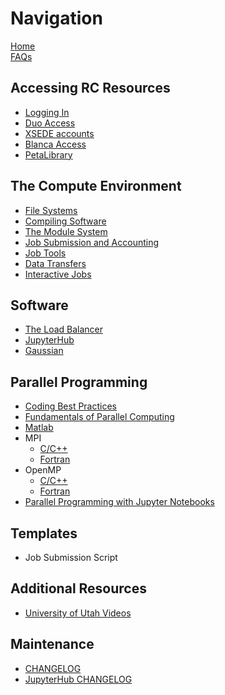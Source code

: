 # Navigation

[Home](Home)  
[FAQs](FAQs)

## Accessing RC Resources
- [Logging In](Logging-In)
- [Duo Access](Duo-Access)
- [XSEDE accounts](XSEDE)
- [Blanca Access](Blanca-Access)  
- [PetaLibrary](PetaLibrary)

## The Compute Environment
- [File Systems](File-Systems)
- [Compiling Software](Compiling-and-Linking)
- [The Module System](Loading-Modules)
- [Job Submission and Accounting](Job-Submissions)
- [Job Tools](Job-Tools)
- [Data Transfers](Data-Transfers)  
- [Interactive Jobs](Interactive-Jobs)

##  Software
- [The Load Balancer](The-Load-Balancer-Tool)
- [JupyterHub](JupyterHub)
- [Gaussian](Gaussian)

## Parallel Programming
- [Coding Best Practices](Coding-Best-Practices)
- [Fundamentals of Parallel Computing](Fundamentals-of-Parallel-Computing)
- [Matlab](Matlab-on-Summit)
- MPI
    + [C/C++](MPI-C)
    + [Fortran](MPI-Fortran)
- OpenMP 
    + [C/C++](OpenMP-C)
    + [Fortran](OpenMP-Fortran)
- [Parallel Programming with Jupyter Notebooks](Parallel-Programming-with-Jupyter-Notebooks)

## Templates
- Job Submission Script

## Additional Resources
- [University of Utah Videos](University-of-Utah-Videos)

## Maintenance
- [CHANGELOG](CHANGELOG)
- [JupyterHub CHANGELOG](JupyterHub-CHANGELOG)
